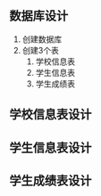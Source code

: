 ## 数据库设计

 1. 创建数据库  
 2. 创建3个表   
    1. 学校信息表
    2. 学生信息表
    3. 学生成绩表
   
## 学校信息表设计

## 学生信息表设计

## 学生成绩表设计

